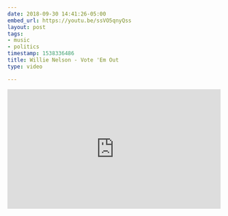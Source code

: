 ```yaml
---
date: 2018-09-30 14:41:26-05:00
embed_url: https://youtu.be/ssVO5qnyQss
layout: post
tags:
- music
- politics
timestamp: 1538336486
title: Willie Nelson - Vote 'Em Out
type: video

---
```

<iframe width="480" height="270" src="https://www.youtube.com/embed/ssVO5qnyQss?feature=oembed" frameborder="0" allow="autoplay; encrypted-media" allowfullscreen></iframe>

